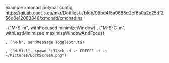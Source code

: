 example xmonad polybar config
https://gitlab.cactis.eu/mkr/Dotfiles/-/blob/99bd4f5a0685c2cf6a0a2c25df256d0e12083848/xmonad/xmonad.hs


  , ("M-S-m", withFocused minimizeWindow)
  , ("M-S-C-m", withLastMinimized maximizeWindowAndFocus)


    , ("M-b", sendMessage ToggleStruts)

    , ("M-M1-l", spawn "i3lock -d -c FFFFFF -t -i ~/Pictures/LockScreen.png")
